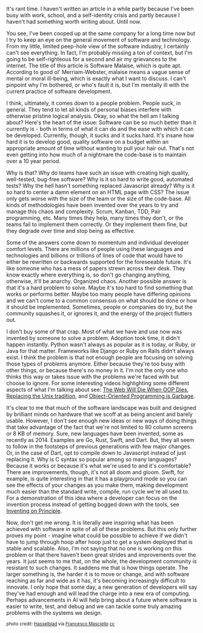 It's rant time. I haven't written an article in a while partly because I've been
busy with work, school, and a self-identity crisis and partly because I haven't
had something worth writing about. Until now.

You see, I've been cooped up at the same company for a long time now but I try
to keep an eye on the general movement of software and technology. From my
little, limited peep-hole view of the software industry, I certainly can't see
everything. In fact, I'm probably missing a ton of context, but I'm going to be
self-righteous for a second and air my grievances to the internet. The title of
this article is Software Malaise, which is quite apt. According to good ol'
Merriam-Webster, malaise means a vague sense of mental or moral ill-being, which
is exactly what I want to discuss. I can't pinpoint why I'm bothered, or who's
fault it is, but I'm mentally ill with the current practice of software
development.

I think, ultimately, it comes down to a people problem. People suck, in
general. They tend to let all kinds of personal biases interfere with otherwise
pristine logical analysis. Okay, so what the hell am I talking about? Here's the
heart of the issue: Software can be so much better than it currently is - both
in terms of what it can do and the ease with which it can be
developed. Currently, though, it sucks and it sucks hard. It's insane how hard
it is to develop good, quality software on a budget within an appropriate amount
of time without wanting to pull your hair out. That's not even getting into how
much of a nightmare the code-base is to maintain over a 10 year period.

Why is that? Why do teams have such an issue with creating high quality,
well-tested, bug-free software? Why is it so hard to write good, automated
tests? Why the hell hasn't something replaced Javascript already? Why is it so
hard to center a damn element on an HTML page with CSS? The issue only gets
worse with the size of the team or the size of the code-base. All kinds of
methodologies have been invented over the years to try and manage this chaos and
complexity. Scrum, Kanban, TDD, Pair programming, etc. Many times they help,
many times they don't, or the teams fail to implement them correctly. Or they
implement them fine, but they degrade over time and stop being as effective.

Some of the answers come down to momentum and individual developer comfort
levels. There are millions of people using these languages and technologies and
billions or trillions of lines of code that would have to either be rewritten or
backwards supported for the foreseeable future. It's like someone who has a mess
of papers strewn across their desk. They know exactly where everything is, so
don't go changing anything, otherwise, it'll be anarchy. Organized
chaos. Another possible answer is that it's a hard problem to solve. Maybe it's
too hard to find something that works or performs better. Maybe too many people
have differing opinions and we can't come to a common consensus on what should
be done or how it should be implemented. Sometimes, people or companies do try,
but the community squashes it, or ignores it, and the energy of the project
flutters out.

I don't buy some of that crap. Most of what we have and use now was invented by
someone to solve a problem. Adoption took time, it didn't happen
instantly. Python wasn't always as popular as it is today, or Ruby, or Java for
that matter. Frameworks like Django or Ruby on Rails didn't always exist. I
think the problem is that not enough people are focusing on solving those types
of problems anymore. Either because they're too busy with other things, or
because there's no money in it. I'm not the only one who thinks this way or
takes issue with the problems we're faced with but choose to ignore. For some
interesting videos highlighting some different aspects of what I'm talking about
see: [The Web Will Die When OOP Dies][], [Replacing the Unix tradition][], and
[Object-Oriented Programming is Garbage][].

It's clear to me that much of the software landscape was built and designed by
brilliant minds on hardware that we scoff at as being ancient and barely
usable. However, I don't see enough new ideas or new ways of doing things that
take advantage of the fact that we're not limited to 80 column screens or 8 KB
of memory. Sure, new languages have been invented, some as recently as 2014.
Examples are Go, Rust, Swift, and Dart. But, they all seem to follow in
the footsteps of previous generations with few major changes. Or, in the case of
Dart, opt to compile down to Javascript instead of just replacing it. Why is C
syntax so popular among so many languages? Because it works or because it's what
we're used to and it's comfortable? There are improvements, though, it's not all
doom and gloom. Swift, for example, is quite interesting in that it has a
playground mode so you can see the effects of your changes as you make them,
making development much easier than the standard write, compile, run cycle we're
all used to. For a demonstration of this idea where a developer can focus on the
invention process instead of getting bogged down with the tools, see [Inventing
on Principle][].

Now, don't get me wrong. It is literally awe inspiring what has been achieved
with software in spite of all of these problems. But this only further proves my
point - imagine what could be possible to achieve if we didn't have to jump
through hoop after hoop just to get a system deployed that is stable and
scalable. Also, I'm not saying that no one is working on this problem or that
there haven't been great strides and improvements over the years. It just seems
to me that, on the whole, the development community is resistant to such
changes. It saddens me that is how things operate. The larger something is, the
harder it is to move or change, and with software reaching as far and wide as it
has, it's becoming increasingly difficult to innovate. I only hope that some
day, a new generation of developers will say they've had enough and will lead
the charge into a new era of computing. Perhaps advancements in AI will help
bring about a future where software is easier to write, test, and debug and we
can tackle some truly amazing problems with the systems we design.


<small>photo credit: [Hasselblad][] via [Francesco Masciello][] [cc][]</small>

[The Web Will Die When OOP Dies]: https://www.youtube.com/watch?v=_CEBG_s92P8
[Replacing the Unix tradition]: https://www.youtube.com/watch?v=L9v4Mg8wi4U
[Object-Oriented Programming is Garbage]: https://www.youtube.com/watch?v=V6VP-2aIcSc
[Inventing on Principle]: https://vimeo.com/36579366
[Hasselblad]: https://www.flickr.com/photos/pupaz/13793871713/in/photolist-n1Vcun-5ch7AR-5bfB7V-7rmbtW-5UvRey-7m3zTr-pwP9fk-dFWtFn-4RvXoh-2CKSuH-Q1krwf-PDQnDZ-7m7tS9-T2dK6T-dqtryH-BGEErU-5zF1Yd-RYH594-4TLkM-nkzh4Q-bSjshn-aFV86-xhDW-7m3AHk-gCmsSM-cdSu81-bpbah8-9CqhcQ-DWFcJ3-7hcY5X-ipzGLV-acMiq3-bBrezH-7mj53W-6XkLdV-mUUFm4-bw7tMg-b2N2p8-8TQhJG-qodqY-65pXG1-drMhLF-ji7CzD-SC6wMB-dJ6Qpn-bre7p-5zJmLR-ajckuK-j4hk-QceCvV
[Francesco Masciello]: https://www.flickr.com/photos/pupaz/
[cc]: https://creativecommons.org/licenses/by-nc-nd/2.0/
